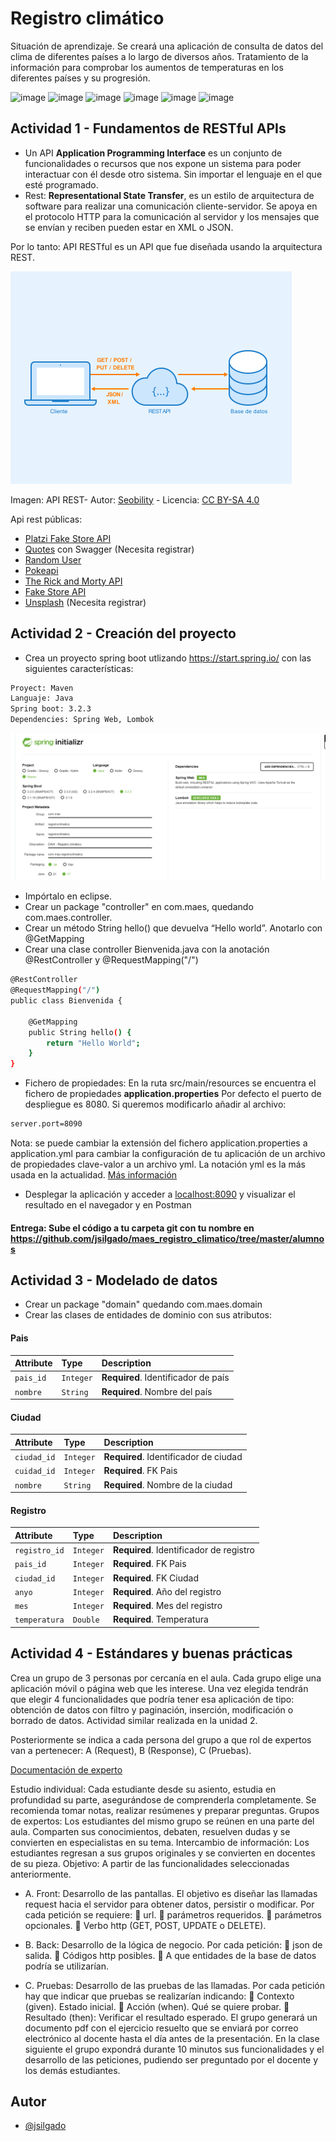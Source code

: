 # Registro climático

Situación de aprendizaje.
Se creará una aplicación de consulta de datos del clima de diferentes países a lo largo de diversos años. Tratamiento de la información para comprobar los aumentos de temperaturas en los diferentes países y su progresión.

![image](https://img.shields.io/badge/Spring_Boot-F2F4F9?style=for-the-badge&logo=spring-boot)
![image](https://img.shields.io/badge/GitHub-100000?style=for-the-badge&logo=github&logoColor=white)
![image](https://img.shields.io/badge/json-5E5C5C?style=for-the-badge&logo=json&logoColor=white)
![image](https://img.shields.io/badge/Eclipse-2C2255?style=for-the-badge&logo=eclipse&logoColor=white)
![image](https://img.shields.io/badge/Postman-FF6C37?style=for-the-badge&logo=Postman&logoColor=white)
![image](https://img.shields.io/badge/PostgreSQL-316192?style=for-the-badge&logo=postgresql&logoColor=white)

## Actividad 1 - Fundamentos de RESTful APIs

- Un API **Application Programming Interface** es un conjunto de funcionalidades o recursos que nos expone un sistema para poder interactuar con él desde otro sistema. Sin importar el lenguaje en el que esté programado.
- Rest: **Representational State Transfer**, es un estilo de arquitectura de software para realizar una comunicación cliente-servidor. Se apoya en el protocolo HTTP para la comunicación al servidor y los mensajes que se envían y reciben pueden estar en XML o JSON.

Por lo tanto: API RESTful es un API que fue diseñada usando la arquitectura REST.

![Api rest](https://github.com/jsilgado/maes_registro_climatico/blob/master/images/450px-API-Rest.png) 

Imagen: API REST- Autor: [Seobility](https://www.seobility.net/es/wiki/API_REST) - Licencia: [CC BY-SA 4.0](https://www.seobility.net/es/wiki/Creative_Commons_License_BY-SA_4.0) 

Api rest públicas: 
- [Platzi Fake Store API](https://fakeapi.platzi.com/en/rest/users/)
- [Quotes](https://quotes.rest/) con Swagger (Necesita registrar)
- [Random User](https://randomuser.me/)
- [Pokeapi](https://pokeapi.co/)
- [The Rick and Morty API](https://rickandmortyapi.com/) 
- [Fake Store API](https://fakestoreapi.com)
- [Unsplash](https://unsplash.com/developers) (Necesita registrar)


## Actividad 2 - Creación del proyecto

- Crea un proyecto spring boot utlizando https://start.spring.io/ con las siguientes características:
```bash
Proyect: Maven
Languaje: Java
Spring boot: 3.2.3
Dependencies: Spring Web, Lombok
```
![Imagen](https://github.com/jsilgado/maes_registro_climatico/blob/master/images/Spring%20Initializr.png)

- Impórtalo en eclipse.
- Crear un package "controller" en com.maes, quedando com.maes.controller.
- Crear un método String hello() que devuelva “Hello world”. Anotarlo con @GetMapping
- Crear una clase controller Bienvenida.java con la anotación @RestController y @RequestMapping("/")

```bash
@RestController
@RequestMapping("/")
public class Bienvenida {

	@GetMapping
	public String hello() {
		return "Hello World";
	}
}
```
- Fichero de propiedades: En la ruta src/main/resources se encuentra el fichero de propiedades **application.properties**
Por defecto el puerto de despliegue es 8080. Si queremos modificarlo añadir al archivo:
```bash
server.port=8090 
```
Nota: se puede cambiar la extensión del fichero application.properties a application.yml para cambiar la configuración de tu aplicación de un archivo de propiedades clave-valor a un archivo yml. La notación yml es la más usada en la actualidad. 
[Más información](https://www.baeldung.com/spring-boot-yaml-vs-properties) 

- Desplegar la aplicación y acceder a [localhost:8090](http://localhost:8090/) y visualizar el resultado en el navegador y en Postman

#### Entrega: Sube el código a tu carpeta git con tu nombre en https://github.com/jsilgado/maes_registro_climatico/tree/master/alumnos

## Actividad 3 - Modelado de datos
- Crear un package "domain" quedando com.maes.domain
- Crear las clases de entidades de dominio con sus atributos:
#### Pais


| Attribute | Type     | Description                |
| :-------- | :------- | :------------------------- |
| `pais_id` | `Integer` | **Required**. Identificador de país |
| `nombre` | `String` | **Required**. Nombre del país |

#### Ciudad

| Attribute | Type     | Description                |
| :-------- | :------- | :------------------------- |
| `ciudad_id` | `Integer` | **Required**. Identificador de ciudad |
| `cuidad_id` | `Integer` | **Required**. FK Pais |
| `nombre` | `String` | **Required**. Nombre de la ciudad |

#### Registro

| Attribute | Type     | Description                |
| :-------- | :------- | :------------------------- |
| `registro_id` | `Integer` | **Required**. Identificador de registro |
| `pais_id` | `Integer` | **Required**. FK Pais |
| `ciudad_id` | `Integer` | **Required**. FK Ciudad |
| `anyo` | `Integer` | **Required**. Año del registro |
| `mes` | `Integer` | **Required**. Mes del registro |
| `temperatura` | `Double` | **Required**. Temperatura |

## Actividad 4 - Estándares y buenas prácticas

Crea un grupo de 3 personas por cercanía en el aula. Cada grupo elige una aplicación móvil o página web que les interese. Una vez elegida tendrán que elegir 4 funcionalidades que podría tener esa aplicación de tipo: obtención de datos con filtro y paginación, inserción, modificación o borrado de datos. Actividad similar realizada en la unidad 2.

Posteriormente se indica a cada persona del grupo a que rol de expertos van a pertenecer: A (Request), B (Response), C (Pruebas). 

[Documentación de experto](https://www.baeldung.com/spring-boot-yaml-vs-properties) 

Estudio individual:  Cada estudiante desde su asiento, estudia en profundidad su parte, asegurándose de comprenderla completamente. Se recomienda tomar notas, realizar resúmenes y preparar preguntas.
Grupos de expertos: Los estudiantes del mismo grupo se reúnen en una parte del aula. Comparten sus conocimientos, debaten, resuelven dudas y se convierten en especialistas en su tema.
Intercambio de información: Los estudiantes regresan a sus grupos originales y se convierten en docentes de su pieza.
Objetivo: A partir de las funcionalidades seleccionadas anteriormente.
-	A. Front: Desarrollo de las pantallas. El objetivo es diseñar las               llamadas request hacia el servidor para obtener datos, persistir o modificar. Por cada petición se requiere:
	url.
	parámetros requeridos.
	parámetros opcionales.
	Verbo http (GET, POST, UPDATE o DELETE).

-	B. Back: Desarrollo de la lógica de negocio. Por cada petición:
	json de salida.
	Códigos http posibles.
	A que entidades de la base de datos podría se utilizarían.

-	C. Pruebas: Desarrollo de las pruebas de las llamadas. Por cada petición hay que indicar que pruebas se realizarían indicando: 
	Contexto (given). Estado inicial.
	Acción (when). Qué se quiere probar.
	Resultado (then): Verificar el resultado esperado.
El grupo generará un documento pdf con el ejercicio resuelto que se enviará por correo electrónico al docente hasta el día antes de la presentación. En la clase siguiente el grupo expondrá durante 10 minutos sus funcionalidades y el desarrollo de las peticiones, pudiendo ser preguntado por el docente y los demás estudiantes.


## Autor

- [@jsilgado](https://www.github.com/jsilgado)
